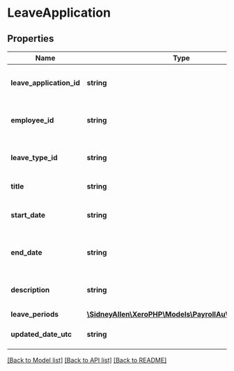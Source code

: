 # LeaveApplication

## Properties
Name | Type | Description | Notes
------------ | ------------- | ------------- | -------------
**leave_application_id** | **string** | The Xero identifier for Payroll Employee | [optional] 
**employee_id** | **string** | The Xero identifier for Payroll Employee | [optional] 
**leave_type_id** | **string** | The Xero identifier for Leave Type | [optional] 
**title** | **string** | The title of the leave | [optional] 
**start_date** | **string** | Start date of the leave (YYYY-MM-DD) | [optional] 
**end_date** | **string** | End date of the leave (YYYY-MM-DD) | [optional] 
**description** | **string** | The Description of the Leave | [optional] 
**leave_periods** | [**\SidneyAllen\XeroPHP\Models\PayrollAu\LeavePeriod[]**](LeavePeriod.md) |  | [optional] 
**updated_date_utc** | **string** | Last modified timestamp | [optional] 

[[Back to Model list]](../README.md#documentation-for-models) [[Back to API list]](../README.md#documentation-for-api-endpoints) [[Back to README]](../README.md)


